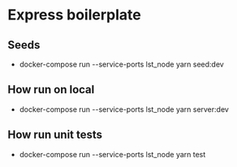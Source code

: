 # Express boilerplate

## Seeds
- docker-compose run --service-ports lst_node yarn seed:dev

## How run on local
- docker-compose run --service-ports lst_node yarn server:dev

## How run unit tests
- docker-compose run --service-ports lst_node yarn test
